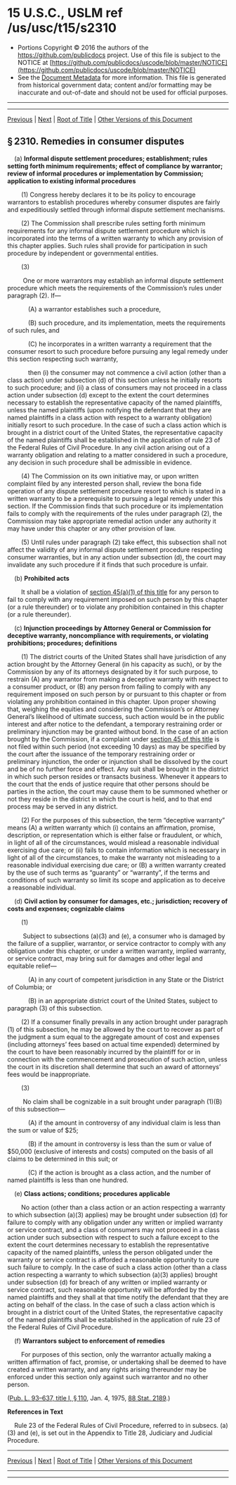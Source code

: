 ---
---

# 15 U.S.C., USLM ref /us/usc/t15/s2310

* Portions Copyright © 2016 the authors of the https://github.com/publicdocs project.
  Use of this file is subject to the NOTICE at [https://github.com/publicdocs/uscode/blob/master/NOTICE](https://github.com/publicdocs/uscode/blob/master/NOTICE)
* See the [Document Metadata](././../../../..//README.md) for more information.
  This file is generated from historical government data; content and/or formatting may be inaccurate and out-of-date and should not be used for official purposes.

----------
----------

[Previous](./../../../..//us/usc/t15/ch50/m__us_usc_t15_s2309.md) | [Next](./../../../..//us/usc/t15/ch50/m__us_usc_t15_s2311.md) | [Root of Title](./../../../../) | [Other Versions of this Document](https://publicdocs.github.io/go/links?ns=uslm&ref=%2Fus%2Fusc%2Ft15%2Fs2310)

## § 2310. Remedies in consumer disputes

    (a) __Informal dispute settlement procedures; establishment; rules setting forth minimum requirements; effect of compliance by warrantor; review of informal procedures or implementation by Commission; application to existing informal procedures__ 

        (1) Congress hereby declares it to be its policy to encourage warrantors to establish procedures whereby consumer disputes are fairly and expeditiously settled through informal dispute settlement mechanisms.

        (2) The Commission shall prescribe rules setting forth minimum requirements for any informal dispute settlement procedure which is incorporated into the terms of a written warranty to which any provision of this chapter applies. Such rules shall provide for participation in such procedure by independent or governmental entities.

        (3)

         One or more warrantors may establish an informal dispute settlement procedure which meets the requirements of the Commission’s rules under paragraph (2). If—

            (A) a warrantor establishes such a procedure,

            (B) such procedure, and its implementation, meets the requirements of such rules, and

            (C) he incorporates in a written warranty a requirement that the consumer resort to such procedure before pursuing any legal remedy under this section respecting such warranty,

            then (i) the consumer may not commence a civil action (other than a class action) under subsection (d) of this section unless he initially resorts to such procedure; and (ii) a class of consumers may not proceed in a class action under subsection (d) except to the extent the court determines necessary to establish the representative capacity of the named plaintiffs, unless the named plaintiffs (upon notifying the defendant that they are named plaintiffs in a class action with respect to a warranty obligation) initially resort to such procedure. In the case of such a class action which is brought in a district court of the United States, the representative capacity of the named plaintiffs shall be established in the application of rule 23 of the Federal Rules of Civil Procedure. In any civil action arising out of a warranty obligation and relating to a matter considered in such a procedure, any decision in such procedure shall be admissible in evidence.

        (4) The Commission on its own initiative may, or upon written complaint filed by any interested person shall, review the bona fide operation of any dispute settlement procedure resort to which is stated in a written warranty to be a prerequisite to pursuing a legal remedy under this section. If the Commission finds that such procedure or its implementation fails to comply with the requirements of the rules under paragraph (2), the Commission may take appropriate remedial action under any authority it may have under this chapter or any other provision of law.

        (5) Until rules under paragraph (2) take effect, this subsection shall not affect the validity of any informal dispute settlement procedure respecting consumer warranties, but in any action under subsection (d), the court may invalidate any such procedure if it finds that such procedure is unfair.

    (b) __Prohibited acts__ 

        It shall be a violation of [section 45(a)(1) of this title][/us/usc/t15/s45/a/1] for any person to fail to comply with any requirement imposed on such person by this chapter (or a rule thereunder) or to violate any prohibition contained in this chapter (or a rule thereunder).

    (c) __Injunction proceedings by Attorney General or Commission for deceptive warranty, noncompliance with requirements, or violating prohibitions; procedures; definitions__ 

        (1) The district courts of the United States shall have jurisdiction of any action brought by the Attorney General (in his capacity as such), or by the Commission by any of its attorneys designated by it for such purpose, to restrain (A) any warrantor from making a deceptive warranty with respect to a consumer product, or (B) any person from failing to comply with any requirement imposed on such person by or pursuant to this chapter or from violating any prohibition contained in this chapter. Upon proper showing that, weighing the equities and considering the Commission’s or Attorney General’s likelihood of ultimate success, such action would be in the public interest and after notice to the defendant, a temporary restraining order or preliminary injunction may be granted without bond. In the case of an action brought by the Commission, if a complaint under [section 45 of this title][/us/usc/t15/s45] is not filed within such period (not exceeding 10 days) as may be specified by the court after the issuance of the temporary restraining order or preliminary injunction, the order or injunction shall be dissolved by the court and be of no further force and effect. Any suit shall be brought in the district in which such person resides or transacts business. Whenever it appears to the court that the ends of justice require that other persons should be parties in the action, the court may cause them to be summoned whether or not they reside in the district in which the court is held, and to that end process may be served in any district.

        (2) For the purposes of this subsection, the term “deceptive warranty” means (A) a written warranty which (i) contains an affirmation, promise, description, or representation which is either false or fraudulent, or which, in light of all of the circumstances, would mislead a reasonable individual exercising due care; or (ii) fails to contain information which is necessary in light of all of the circumstances, to make the warranty not misleading to a reasonable individual exercising due care; or (B) a written warranty created by the use of such terms as “guaranty” or “warranty”, if the terms and conditions of such warranty so limit its scope and application as to deceive a reasonable individual.

    (d) __Civil action by consumer for damages, etc.; jurisdiction; recovery of costs and expenses; cognizable claims__ 

        (1)

         Subject to subsections (a)(3) and (e), a consumer who is damaged by the failure of a supplier, warrantor, or service contractor to comply with any obligation under this chapter, or under a written warranty, implied warranty, or service contract, may bring suit for damages and other legal and equitable relief—

            (A) in any court of competent jurisdiction in any State or the District of Columbia; or

            (B) in an appropriate district court of the United States, subject to paragraph (3) of this subsection.

        (2) If a consumer finally prevails in any action brought under paragraph (1) of this subsection, he may be allowed by the court to recover as part of the judgment a sum equal to the aggregate amount of cost and expenses (including attorneys’ fees based on actual time expended) determined by the court to have been reasonably incurred by the plaintiff for or in connection with the commencement and prosecution of such action, unless the court in its discretion shall determine that such an award of attorneys’ fees would be inappropriate.

        (3)

         No claim shall be cognizable in a suit brought under paragraph (1)(B) of this subsection—

            (A) if the amount in controversy of any individual claim is less than the sum or value of $25;

            (B) if the amount in controversy is less than the sum or value of $50,000 (exclusive of interests and costs) computed on the basis of all claims to be determined in this suit; or

            (C) if the action is brought as a class action, and the number of named plaintiffs is less than one hundred.

    (e) __Class actions; conditions; procedures applicable__ 

        No action (other than a class action or an action respecting a warranty to which subsection (a)(3) applies) may be brought under subsection (d) for failure to comply with any obligation under any written or implied warranty or service contract, and a class of consumers may not proceed in a class action under such subsection with respect to such a failure except to the extent the court determines necessary to establish the representative capacity of the named plaintiffs, unless the person obligated under the warranty or service contract is afforded a reasonable opportunity to cure such failure to comply. In the case of such a class action (other than a class action respecting a warranty to which subsection (a)(3) applies) brought under subsection (d) for breach of any written or implied warranty or service contract, such reasonable opportunity will be afforded by the named plaintiffs and they shall at that time notify the defendant that they are acting on behalf of the class. In the case of such a class action which is brought in a district court of the United States, the representative capacity of the named plaintiffs shall be established in the application of rule 23 of the Federal Rules of Civil Procedure.

    (f) __Warrantors subject to enforcement of remedies__ 

        For purposes of this section, only the warrantor actually making a written affirmation of fact, promise, or undertaking shall be deemed to have created a written warranty, and any rights arising thereunder may be enforced under this section only against such warrantor and no other person.

([Pub. L. 93–637, title I, § 110][/us/pl/93/637/s110], Jan. 4, 1975, [88 Stat. 2189][/us/stat/88/2189].)

 __References in Text__ 

    Rule 23 of the Federal Rules of Civil Procedure, referred to in subsecs. (a)(3) and (e), is set out in the Appendix to Title 28, Judiciary and Judicial Procedure.

----------

[Previous](./../../../..//us/usc/t15/ch50/m__us_usc_t15_s2309.md) | [Next](./../../../..//us/usc/t15/ch50/m__us_usc_t15_s2311.md) | [Root of Title](./../../../../) | [Other Versions of this Document](https://publicdocs.github.io/go/links?ns=uslm&ref=%2Fus%2Fusc%2Ft15%2Fs2310)

----------
----------

[/us/usc/t15/s45/a/1]: https://publicdocs.github.io/go/links?ns=uslm&ref=%2Fus%2Fusc%2Ft15%2Fs45%2Fa%2F1
[/us/usc/t15/s45]: https://publicdocs.github.io/go/links?ns=uslm&ref=%2Fus%2Fusc%2Ft15%2Fs45
[/us/pl/93/637/s110]: https://publicdocs.github.io/go/links?ns=uslm&ref=%2Fus%2Fpl%2F93%2F637%2Fs110
[/us/stat/88/2189]: https://publicdocs.github.io/go/links?ns=uslm&ref=%2Fus%2Fstat%2F88%2F2189


